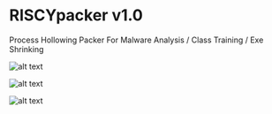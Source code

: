 # RISCYpacker v1.0
Process Hollowing Packer 
For Malware Analysis / Class Training / Exe Shrinking

![alt text](https://i.imgur.com/iQvKRzj.png)

![alt text](https://i.imgur.com/okLNhUv.png)

![alt text](https://i.imgur.com/vvpZ4Pp.png)
